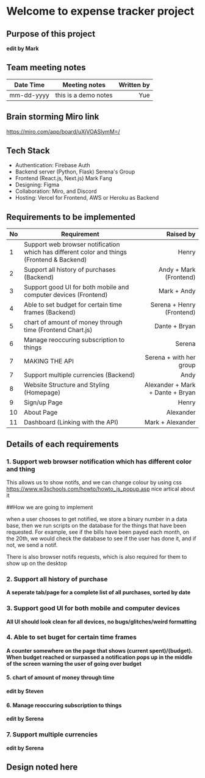 # Welcome to expense tracker project

## Purpose of this project
**edit by Mark**

## Team meeting notes

| Date Time | Meeting notes| Written by |
| ------ | ------ | -----: |
|mm-dd-yyyy | this is a demo notes | Yue|

## Brain storming Miro link
https://miro.com/app/board/uXjVOASlymM=/

## Tech Stack
 - Authentication: Firebase Auth 
 - Backend server (Python, Flask) Serena's Group
 - Frontend (React.js, Next.js) Mark Fang
 - Designing: Figma
 - Collaboration: Miro, and Discord
 - Hosting: Vercel for Frontend, AWS or Heroku as Backend 


## Requirements to be implemented


| No | Requirement | Raised by  |
| ------ | ------ | -----: |
|1| Support web browser notification which has different color and things (Frontend & Backend) | Henry|
|2|Support all history of purchases (Backend) |Andy + Mark (Frontend)|
|3|Support good UI for both mobile and computer devices (Frontend) |Mark + Andy|
|4| Able to set budget for certain time frames (Backend) | Serena + Henry (Frontend)|
|5| chart of amount of money through time (Frontend Chart.js) |Dante + Bryan| 
|6| Manage reoccuring subscription to things |Serena|
|7| MAKING THE API |Serena + with her group|
|7| Support multiple  currencies (Backend) |Andy|
|8| Website Structure and Styling (Homepage) |Alexander + Mark + Dante + Bryan|
|9| Sign/up Page |Henry|
|10| About Page |Alexander|
|11| Dashboard (Linking with the API) |Mark + Alexander|


## Details of each requirements

### 1. Support web browser notification which has different color and thing
This allows us to show notifs, and we can change colour by using css
https://www.w3schools.com/howto/howto_js_popup.asp nice artical about it

##How we are going to implement

when a user chooses to get notified, we store a binary number in a data base, then we run scripts on the database for the things that have been requested. For example, see if the bills have been payed each month, on the 20th, we would check the database to see if the user has done it, and if not, we send a notif.

There is also browser notifs requests, which is also required for them to show up on the desktop

### 2. Support all history of purchase
**A seperate tab/page for a complete list of all purchases, sorted by date**

### 3. Support good UI for both mobile and computer devices
**All UI should look clean for all devices, no bugs/glitches/weird formatting**

### 4. Able to set buget for certain time frames
**A counter somewhere on the page that shows (current spent)/(budget). When budget reached or surpassed a notification pops up in the middle of the screen warning the user of going over budget**

#### 5. chart of amount of money through time
**edit by Steven**

#### 6. Manage reoccuring subscription to things
**edit by Serena**

### 7. Support multiple  currencies
**edit by Serena**


## Design noted here




